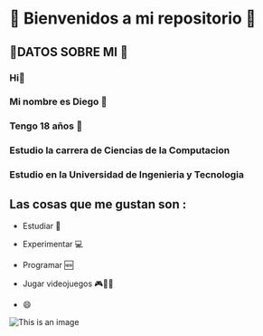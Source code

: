 # 🧒​ Bienvenidos a mi repositorio ​🎲​ 
## ​🤖​DATOS SOBRE MI 👾
### Hi👋
### Mi nombre es Diego 🧙​
### Tengo 18 años ​🧛​
### Estudio la carrera de Ciencias de la Computacion
### Estudio en la Universidad de Ingenieria y Tecnologia
## Las cosas que me gustan son :

- Estudiar 📱

- Experimentar 💻

- Programar 🆕

- Jugar videojuegos ​🎮​👦🏻​
- 😄

![This is an image]([https://talently.tech/blog/wp-content/uploads/2021/07/frames-768x497.png](https://nntheblog.b-cdn.net/wp-content/uploads/2022/03/link-clic-season-2.jpg))
